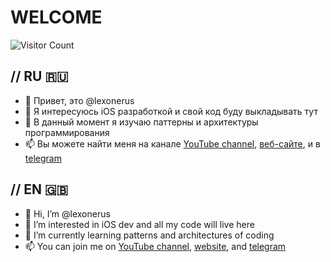 # WELCOME
![Visitor Count](https://profile-counter.glitch.me/{lexonerus}/count.svg)

// RU  :ru:
---
- 👋 Привет, это @lexonerus
- 👀 Я интересуюсь iOS разработкой и свой код буду выкладывать тут
- 🌱 В данный момент я изучаю паттерны и архитектуры программирования
- 📫 Вы можете найти меня на канале [YouTube channel](https://www.youtube.com/channel/UCNp8ItQbZqAz97ACiVEe62g), 
[веб-сайте](https://www.lexone.ru), и в [telegram](https://t.me/lexonerus)

// EN  :uk:
---
- 👋 Hi, I’m @lexonerus
- 👀 I’m interested in iOS dev and all my code will live here
- 🌱 I’m currently learning patterns and architectures of coding
- 📫 You can join me on [YouTube channel](https://www.youtube.com/channel/UCNp8ItQbZqAz97ACiVEe62g), 
[website](https://www.lexone.ru), and [telegram](https://t.me/lexonerus)


<!---
lexonerus/lexonerus is a ✨ special ✨ repository because its `README.md` (this file) appears on your GitHub profile.
You can click the Preview link to take a look at your changes.
--->
